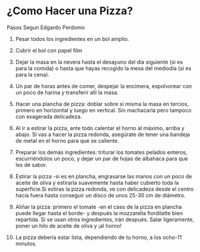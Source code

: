 # ¿Como Hacer una Pizza?

Pasos Segun Edgardo Perdomo

1. Pesar todos los ingredientes en un bol amplio.

2. Cubrir el bol con papel film

3. Dejar la masa en la nevera hasta el desayuno del día siguiente (si es para la comida) o hasta que hayas recogido la mesa del mediodía (si es para la cena).

4. Un par de horas antes de comer, despejar la encimera, espolvorear con un poco de harina y transferir allí la masa.

5. Hacer una plancha de pizza: doblar sobre sí misma la masa en tercios, primero en horizontal y luego en vertical. Sin machacarla pero tampoco con exagerada delicadeza.

6. Al ir a estirar la pizza, ante todo calentar el horno al máximo, arriba y abajo. Si vas a hacer la pizza redonda, asegúrate de tener una bandeja de metal en el horno para que se caliente.

7. Preparar los demás ingredientes: triturar los tomates pelados enteros, escurriéndolos un poco, y dejar un par de hojas de albahaca para que les dé sabor.

8. Estirar la pizza -si es en plancha, engrasarse las manos con un poco de aceite de oliva y estirarla suavemente hasta haber cubierto toda la superficie.Si estiras la pizza redonda, ve con delicadeza desde el centro hacia fuera hasta conseguir un disco de unos 25-30 cm de diámetro.

9. Aliñar la pizza: primero el tomate -en el caso de la pizza en plancha puede llegar hasta el borde- y después la mozzarella fiordilatte bien repartida. Si se usan otros ingredientes, irán después. Salar ligeramente, poner un hilo de aceite de oliva y ¡al horno!

10. La pizza debería estar lista, dependiendo de tu horno, a los ocho-11 minutos.
